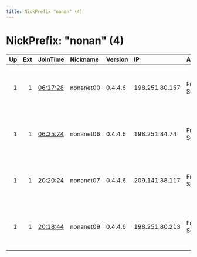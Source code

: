 ```yaml
---
title: NickPrefix "nonan" (4)
---
```


# NickPrefix: "nonan" (4)

|   Up |   Ext | JoinTime                                                                                            | Nickname   | Version   | IP             | AS                 | CC   |   ORp |   Dirp | OS    | Contact                             |   eFamMembers |
|-----:|------:|:----------------------------------------------------------------------------------------------------|:-----------|:----------|:---------------|:-------------------|:-----|------:|-------:|:------|:------------------------------------|--------------:|
|    1 |     1 | [06:17:28](https://metrics.torproject.org/rs.html#details/32B156EA37BBFB5C40CDCF74878C693461BA5ECA) | nonanet00  | 0.4.4.6   | 198.251.80.157 | FranTech Solutions | us   |   443 |     80 | Linux | Nona Admin &lt;admin AT nonanet dot |             1 |
|    1 |     1 | [06:35:24](https://metrics.torproject.org/rs.html#details/E9FFCC4E495797908EDA0BDB4059854FC8042F18) | nonanet06  | 0.4.4.6   | 198.251.84.74  | FranTech Solutions | us   |   443 |     80 | Linux | Nona Admin &lt;admin AT nonanet dot |             1 |
|    1 |     1 | [20:20:24](https://metrics.torproject.org/rs.html#details/32D820DBA9FBD29580F291639FFACFA29273BF9D) | nonanet07  | 0.4.4.6   | 209.141.38.117 | FranTech Solutions | us   |   443 |     80 | Linux | Nona Admin &lt;admin AT nonanet dot |             1 |
|    1 |     1 | [20:18:44](https://metrics.torproject.org/rs.html#details/0390337649747D6CC208779DCB9DFC56302635B5) | nonanet09  | 0.4.4.6   | 198.251.80.213 | FranTech Solutions | us   |   443 |     80 | Linux | Nona Admin &lt;admin AT nonanet dot |             1 |
